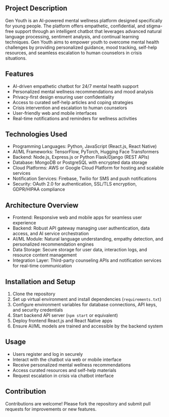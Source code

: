 ## Project Description
Gen Youth is an AI-powered mental wellness platform designed specifically for young people. The platform offers empathetic, confidential, and stigma-free support through an intelligent chatbot that leverages advanced natural language processing, sentiment analysis, and continual learning techniques. Gen Youth aims to empower youth to overcome mental health challenges by providing personalized guidance, mood tracking, self-help resources, and seamless escalation to human counselors in crisis situations.

## Features
- AI-driven empathetic chatbot for 24/7 mental health support  
- Personalized mental wellness recommendations and mood analysis  
- Privacy-first design ensuring user confidentiality  
- Access to curated self-help articles and coping strategies  
- Crisis intervention and escalation to human counselors  
- User-friendly web and mobile interfaces  
- Real-time notifications and reminders for wellness activities  

## Technologies Used
- Programming Languages: Python, JavaScript (React.js, React Native)  
- AI/ML Frameworks: TensorFlow, PyTorch, Hugging Face Transformers  
- Backend: Node.js, Express.js or Python Flask/Django (REST APIs)  
- Database: MongoDB or PostgreSQL with encrypted data storage  
- Cloud Platforms: AWS or Google Cloud Platform for hosting and scalable services  
- Notification Services: Firebase, Twilio for SMS and push notifications  
- Security: OAuth 2.0 for authentication, SSL/TLS encryption, GDPR/HIPAA compliance  

## Architecture Overview
- Frontend: Responsive web and mobile apps for seamless user experience  
- Backend: Robust API gateway managing user authentication, data access, and AI service orchestration  
- AI/ML Module: Natural language understanding, empathy detection, and personalized recommendation engines  
- Data Storage: Secure storage for user data, interaction logs, and resource content management  
- Integration Layer: Third-party counseling APIs and notification services for real-time communication  

## Installation and Setup
1. Clone the repository  
2. Set up virtual environment and install dependencies (`requirements.txt`)  
3. Configure environment variables for database connections, API keys, and security credentials  
4. Start backend API server (`npm start` or equivalent)  
5. Deploy frontend React.js and React Native apps  
6. Ensure AI/ML models are trained and accessible by the backend system  

## Usage
- Users register and log in securely  
- Interact with the chatbot via web or mobile interface  
- Receive personalized mental wellness recommendations  
- Access curated resources and self-help materials  
- Request escalation in crisis via chatbot interface  

## Contribution
Contributions are welcome! Please fork the repository and submit pull requests for improvements or new features.
